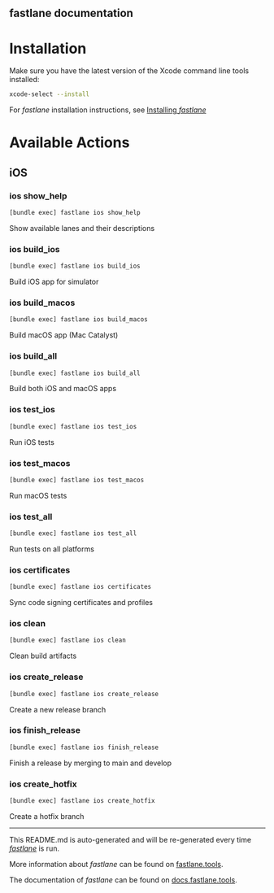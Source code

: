 fastlane documentation
----

# Installation

Make sure you have the latest version of the Xcode command line tools installed:

```sh
xcode-select --install
```

For _fastlane_ installation instructions, see [Installing _fastlane_](https://docs.fastlane.tools/#installing-fastlane)

# Available Actions

## iOS

### ios show_help

```sh
[bundle exec] fastlane ios show_help
```

Show available lanes and their descriptions

### ios build_ios

```sh
[bundle exec] fastlane ios build_ios
```

Build iOS app for simulator

### ios build_macos

```sh
[bundle exec] fastlane ios build_macos
```

Build macOS app (Mac Catalyst)

### ios build_all

```sh
[bundle exec] fastlane ios build_all
```

Build both iOS and macOS apps

### ios test_ios

```sh
[bundle exec] fastlane ios test_ios
```

Run iOS tests

### ios test_macos

```sh
[bundle exec] fastlane ios test_macos
```

Run macOS tests

### ios test_all

```sh
[bundle exec] fastlane ios test_all
```

Run tests on all platforms

### ios certificates

```sh
[bundle exec] fastlane ios certificates
```

Sync code signing certificates and profiles

### ios clean

```sh
[bundle exec] fastlane ios clean
```

Clean build artifacts

### ios create_release

```sh
[bundle exec] fastlane ios create_release
```

Create a new release branch

### ios finish_release

```sh
[bundle exec] fastlane ios finish_release
```

Finish a release by merging to main and develop

### ios create_hotfix

```sh
[bundle exec] fastlane ios create_hotfix
```

Create a hotfix branch

----

This README.md is auto-generated and will be re-generated every time [_fastlane_](https://fastlane.tools) is run.

More information about _fastlane_ can be found on [fastlane.tools](https://fastlane.tools).

The documentation of _fastlane_ can be found on [docs.fastlane.tools](https://docs.fastlane.tools).
